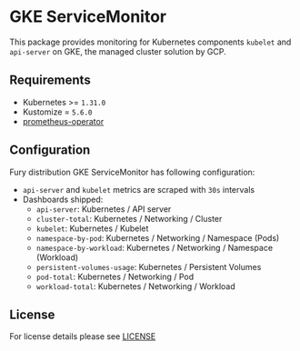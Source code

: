 # GKE ServiceMonitor

<!-- <SD-DOCS> -->

This package provides monitoring for Kubernetes components `kubelet` and
`api-server` on GKE, the managed cluster solution by GCP.

## Requirements

- Kubernetes >= `1.31.0`
- Kustomize = `5.6.0`
- [prometheus-operator](../prometheus-operator)

## Configuration

Fury distribution GKE ServiceMonitor has following configuration:

- `api-server` and `kubelet` metrics are scraped with `30s` intervals
- Dashboards shipped:
  - `api-server`: Kubernetes / API server
  - `cluster-total`: Kubernetes / Networking / Cluster
  - `kubelet`: Kubernetes / Kubelet
  - `namespace-by-pod`: Kubernetes / Networking / Namespace (Pods)
  - `namespace-by-workload`: Kubernetes / Networking / Namespace (Workload)
  - `persistent-volumes-usage`: Kubernetes / Persistent Volumes
  - `pod-total`: Kubernetes / Networking / Pod
  - `workload-total`: Kubernetes / Networking / Workload

<!-- </SD-DOCS> -->

## License

For license details please see [LICENSE](../../LICENSE)
